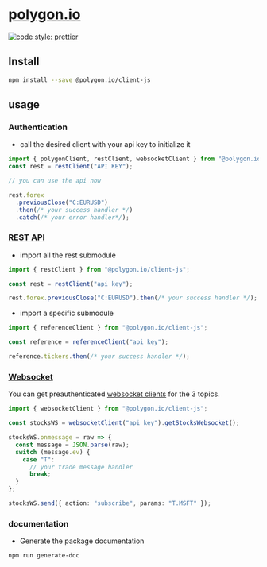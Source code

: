 # [polygon.io](https://polygon.io)

[![code style: prettier](https://img.shields.io/badge/code_style-prettier-ff69b4.svg?style=flat-square)](https://github.com/prettier/prettier)

## Install

```bash
npm install --save @polygon.io/client-js
```

## usage

### Authentication

- call the desired client with your api key to initialize it

```typescript
import { polygonClient, restClient, websocketClient } from "@polygon.io/client-js";
const rest = restClient("API KEY");

// you can use the api now

rest.forex
  .previousClose("C:EURUSD")
  .then(/* your success handler */)
  .catch(/* your error handler*/);
```

### [REST API](https://polygon.io/docs/stocks/getting-started)

- import all the rest submodule

```typescript
import { restClient } from "@polygon.io/client-js";

const rest = restClient("api key");

rest.forex.previousClose("C:EURUSD").then(/* your success handler */);
```

- import a specific submodule

```typescript
import { referenceClient } from "@polygon.io/client-js";

const reference = referenceClient("api key");

reference.tickers.then(/* your success handler */);
```

### [Websocket](https://polygon.io/docs/stocks/ws_getting-started)

You can get preauthenticated [websocket clients](https://www.npmjs.com/package/websocket) for the 3 topics.

```typescript
import { websocketClient } from "@polygon.io/client-js";

const stocksWS = websocketClient("api key").getStocksWebsocket();

stocksWS.onmessage = raw => {
  const message = JSON.parse(raw);
  switch (message.ev) {
    case "T":
      // your trade message handler
      break;
  }
};

stocksWS.send({ action: "subscribe", params: "T.MSFT" });
```

### documentation

- Generate the package documentation

```bash
npm run generate-doc
```
